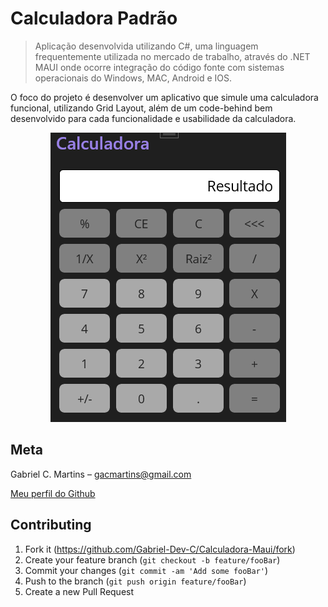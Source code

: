 # Calculadora Padrão

> Aplicação desenvolvida utilizando C#, uma linguagem frequentemente utilizada no mercado de trabalho, através do .NET MAUI onde ocorre integração do código fonte com sistemas operacionais do Windows, MAC, Android e IOS.

O foco do projeto é desenvolver um aplicativo que simule uma calculadora funcional, utilizando Grid Layout, além de um code-behind bem desenvolvido para cada funcionalidade e usabilidade da calculadora.


<p align="center">
<img src="./Resources/Images/capa-readme.png" alt="Protótipo do projeto.">
</p>

## Meta

Gabriel C. Martins – gacmartins@gmail.com

[Meu perfil do Github](https://github.com/Gabriel-Dev-C/)

## Contributing

1. Fork it (<https://github.com/Gabriel-Dev-C/Calculadora-Maui/fork>)
2. Create your feature branch (`git checkout -b feature/fooBar`)
3. Commit your changes (`git commit -am 'Add some fooBar'`)
4. Push to the branch (`git push origin feature/fooBar`)
5. Create a new Pull Request
